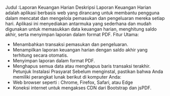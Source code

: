 Judul :Laporan Keuangan Harian
Deskripsi
Laporan Keuangan Harian adalah aplikasi berbasis web yang dirancang untuk membantu pengguna dalam mencatat dan mengelola pemasukan dan pengeluaran mereka setiap hari. Aplikasi ini menyediakan antarmuka yang sederhana dan mudah digunakan untuk memasukkan data keuangan harian, menghitung saldo akhir, serta menyimpan laporan dalam format PDF.
Fitur Utama:
- Menambahkan transaksi pemasukan dan pengeluaran.
- Menampilkan laporan keuangan harian dengan saldo akhir yang terhitung secara otomatis.
- Menyimpan laporan dalam format PDF.
- Menghapus semua data atau menghapus baris transaksi terakhir.
Petunjuk Instalasi
Prasyarat
Sebelum menginstal, pastikan bahwa Anda memiliki perangkat lunak berikut di komputer Anda:
- Web browser seperti : Chrome, Firefox, Safari, atau Edge
- Koneksi internet untuk mengakses CDN dari Bootstrap dan jsPDF.


